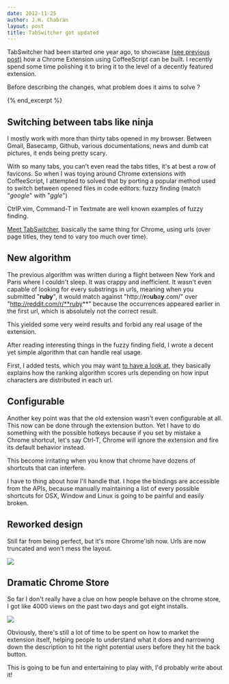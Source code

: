 ```yaml
---
date: 2012-11-25
author: J.H. Chabran
layout: post
title: TabSwitcher got updated
---
```


TabSwitcher had been started one year ago, to showcase [(see previous
post)](http://jhchabran.com/blog/2011/12/17/build-a-chrome-extension-with-coffeescript)
how a Chrome Extension using CoffeeScript can be built. I recently spend some
time polishing it to bring it to the level of a decently featured
extension.

Before describing the changes, what problem does it aims to solve ?

{% end_excerpt %}

## Switching between tabs like ninja

I mostly work with more than thirty tabs opened in my browser. Between
Gmail, Basecamp, Github, various documentations,
news and dumb cat pictures, it ends being pretty scary.

With so many tabs, you can't even read the tabs titles, it's at best a row of
favicons. So when I was toying around Chrome
extensions with CoffeeScript, I attempted to solved that by porting a popular method used to
switch between opened files in code editors: fuzzy finding (match "_google_"
with "_ggle_")

CtrlP.vim, Command-T in Textmate are well known examples of fuzzy
finding.

[Meet TabSwitcher](https://chrome.google.com/webstore/detail/tabswitcher/gkdkligmcadfbagoeggeohelmgalchcn), basically the same thing for Chrome, using urls (over
page titles, they tend to vary too much over time).

## New algorithm

The previous algorithm was written during a flight between New York and
Paris where I couldn't sleep. It was crappy and inefficient. It wasn't even capable of looking
for every substrings in urls, meaning when you submitted "**ruby**", it would
match against "http://**r**o**ub**a**y**.com/" over
"http://reddit.com/r/**ruby**" because the occurrences appeared earlier
in the first url, which is absolutely not the correct result.

This yielded some very weird results and forbid any real usage of the
extension.

After reading interesting things in the fuzzy finding
field, I wrote a decent yet simple algorithm that can handle real usage.

First, I added tests, which you may want [to have a look
at](https://github.com/jhchabran/tabswitcher/blob/master/spec/fuzzy_spec.coffee), they
basically explains how the ranking algorithm scores urls depending on how input characters are distributed in each url.

## Configurable

Another key point was that the old extension wasn't even configurable at all. This
now can be done through the extension button. Yet I have to do something
with the possible hotkeys because if you set by mistake a Chrome shortcut, let's say Ctrl-T, Chrome will ignore the extension and fire its default behavior instead.

This become irritating when you know that chrome have dozens of shortcuts
that can interfere.

I have to thing about how I'll handle that. I hope the bindings are
accessible from the APIs, because manually maintaining a list of every possible
shortcuts for OSX, Window and Linux is going to be painful and easily
broken.

## Reworked design

Still far from being perfect, but it's more Chrome'ish now.
Urls are now truncated and won't mess the layout.

![](https://lh4.googleusercontent.com/4BLX3uvEudzeJjhcCga9mSJEYwmfVnZKFhP055JyitaCNj4XldpFTKLnoh3G1pPKOCMC0BVqug=s640-h400-e365)

## Dramatic Chrome Store

So far I don't really have a clue on how people behave on the chrome store, I got like 4000 views on the past two days and got eight installs.

![](/img/dramatic_chrome_store.png)

Obviously, there's still a lot of time to be spent on how to market the extension itself, helping people to understand what it does and narrowing down the description to hit the right potential users before they hit the back button.

This is going to be fun and entertaining to play with, I'd probably write
about it!
